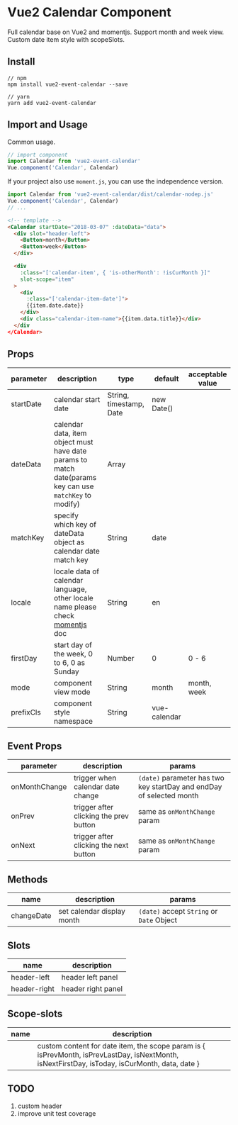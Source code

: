 # Vue2 Calendar Component

Full calendar base on Vue2 and momentjs. Support month and week view. Custom date item style with scopeSlots.

## Install

```shell
// npm
npm install vue2-event-calendar --save

// yarn
yarn add vue2-event-calendar
```

## Import and Usage

Common usage.

```javascript
// import component
import Calendar from 'vue2-event-calendar'
Vue.component('Calendar', Calendar)
```

If your project also use `moment.js`, you can use the independence version.

```javascript
import Calendar from 'vue2-event-calendar/dist/calendar-nodep.js'
Vue.component('Calendar', Calendar)
// ...
```

```html
<!-- template -->
<Calendar startDate="2018-03-07" :dateData="data">
  <div slot="header-left">
    <Button>month</Button>
    <Button>week</Button>
  </div>

  <div
    :class="['calendar-item', { 'is-otherMonth': !isCurMonth }]"
    slot-scope="item"
  >
    <div
      :class="['calendar-item-date']">
      {{item.date.date}}
    </div>
    <div class="calendar-item-name">{{item.data.title}}</div>
  </div
</Calendar>
```

## Props

| parameter | description                                                                                                       | type                    | default      | acceptable value |
| --------- | ----------------------------------------------------------------------------------------------------------------- | ----------------------- | ------------ | ---------------- |
| startDate | calendar start date                                                                                               | String, timestamp, Date | new Date()   |                  |
| dateData  | calendar data, item object must have date params to match date(params key can use `matchKey` to modify)           | Array                   |              |                  |
| matchKey  | specify which key of dateData object as calendar date match key                                                   | String                  | date         |                  |
| locale    | locale data of calendar language, other locale name please check [momentjs](http://momentjs.com/docs/#/i18n/) doc | String                  | en           |                  |
| firstDay  | start day of the week, 0 to 6, 0 as Sunday                                                                        | Number                  | 0            | 0 - 6            |
| mode      | component view mode                                                                                               | String                  | month        | month, week      |
| prefixCls | component style namespace                                                                                         | String                  | vue-calendar |                  |

## Event Props

| parameter     | description                            | params                                                               |
| ------------- | -------------------------------------- | -------------------------------------------------------------------- |
| onMonthChange | trigger when calendar date change      | `(date)` parameter has two key startDay and endDay of selected month |
| onPrev        | trigger after clicking the prev button | same as `onMonthChange` param                                        |
| onNext        | trigger after clicking the next button | same as `onMonthChange` param                                        |

## Methods

| name       | description                | params                                    |
| ---------- | -------------------------- | ----------------------------------------- |
| changeDate | set calendar display month | `(date)` accept `String` or `Date` Object |

## Slots

| name         | description        |
| ------------ | ------------------ |
| header-left  | header left panel  |
| header-right | header right panel |

## Scope-slots

| name | description                                                                                                                                   |
| ---- | --------------------------------------------------------------------------------------------------------------------------------------------- |
|      | custom content for date item, the scope param is { isPrevMonth, isPrevLastDay, isNextMonth, isNextFirstDay, isToday, isCurMonth, data, date } |

## TODO

1. custom header
2. improve unit test coverage
